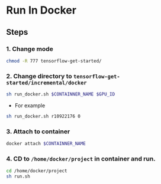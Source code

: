 # Run In Docker
## Steps
### 1. Change mode
```bash
chmod -R 777 tensorflow-get-started/
```
### 2. Change directory to `tensorflow-get-started/incremental/docker`
```bash
sh run_docker.sh $CONTAINNER_NAME $GPU_ID
```
- For example
```bash
sh run_docker.sh r10922176 0
```
### 3. Attach to container
```bash
docker attach $CONTAINNER_NAME
```
### 4. CD to `/home/docker/project` in container and run.
```bash
cd /home/docker/project
sh run.sh
```